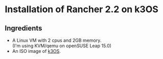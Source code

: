 # Installation of Rancher 2.2 on k3OS

## Ingredients
  - A Linux VM with 2 cpus and 2GB memory. \
    (I'm using KVM/qemu on openSUSE Leap 15.0)
  - An ISO image of [k3OS](https://github.com/rancher/k3os/releases/download/v0.2.1/k3os-amd64.iso).
